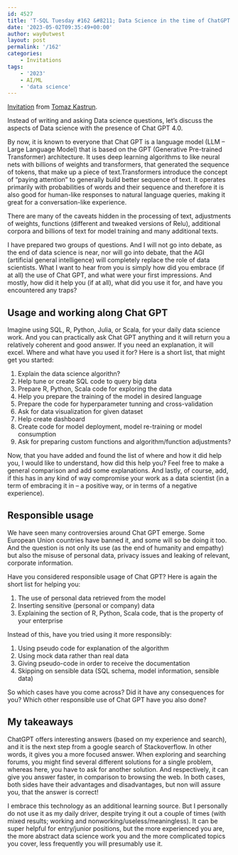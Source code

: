 ```yaml
---
id: 4527
title: 'T-SQL Tuesday #162 &#8211; Data Science in the time of ChatGPT'
date: '2023-05-02T09:35:49+00:00'
author: way0utwest
layout: post
permalink: '/162'
categories:
    - Invitations
tags:
    - '2023'
    - AI/ML
    - 'data science'
---
```


[Invitation](https://tomaztsql.wordpress.com/2023/05/02/t-sql-tuesday-162-invitation-data-science-in-the-time-of-chatgpt/) from [Tomaz Kastrun](https://tomaztsql.wordpress.com/).

Instead of writing and asking Data science questions, let’s discuss the aspects of Data science with the presence of Chat GPT 4.0.

By now, it is known to everyone that Chat GPT is a language model (LLM – Large Language Model) that is based on the GPT (Generative Pre-trained Transformer) architecture. It uses deep learning algorithms to like neural nets with billions of weights and transformers, that generated the sequence of tokens, that make up a piece of text.Transformers introduce the concept of “paying attention” to generally build better sequence of text. It operates primarily with probabilities of words and their sequence and therefore it is also good for human-like responses to natural language queries, making it great for a conversation-like experience.

There are many of the caveats hidden in the processing of text, adjustments of weights, functions (different and tweaked versions of Relu), additional corpora and billions of text for model training and many additional texts.

I have prepared two groups of questions. And I will not go into debate, as the end of data science is near, nor will go into debate, that the AGI (artificial general intelligence) will completely replace the role of data scientists. What I want to hear from you is simply how did you embrace (if at all) the use of Chat GPT, and what were your first impressions. And mostly, how did it help you (if at all), what did you use it for, and have you encountered any traps?

## Usage and working along Chat GPT

Imagine using SQL, R, Python, Julia, or Scala, for your daily data science work. And you can practically ask Chat GPT anything and it will return you a relatively coherent and good answer. If you need an explanation, it will excel. Where and what have you used it for? Here is a short list, that might get you started:

1. Explain the data science algorithn?
2. Help tune or create SQL code to query big data
3. Prepare R, Python, Scala code for exploring the data
4. Help you prepare the training of the model in desired language
5. Prepare the code for hyperparameter tunning and cross-validation
6. Ask for data visualization for given dataset
7. Help create dashboard
8. Create code for model deployment, model re-training or model consumption
9. Ask for preparing custom functions and algorithm/function adjustments?

Now, that you have added and found the list of where and how it did help you, I would like to understand, how did this help you? Feel free to make a general comparison and add some explanations. And lastly, of course, add, if this has in any kind of way compromise your work as a data scientist (in a term of embracing it in – a positive way, or in terms of a negative experience).

## Responsible usage

We have seen many controversies around Chat GPT emerge. Some European Union countries have banned it, and some will so be doing it too. And the question is not only its use (as the end of humanity and empathy) but also the misuse of personal data, privacy issues and leaking of relevant, corporate information.

Have you considered responsible usage of Chat GPT? Here is again the short list for helping you:

1. The use of personal data retrieved from the model
2. Inserting sensitive (personal or company) data
3. Explaining the section of R, Python, Scala code, that is the property of your enterprise

Instead of this, have you tried using it more responsibly:

1. Using pseudo code for explanation of the algorithm
2. Using mock data rather than real data
3. Giving pseudo-code in order to receive the documentation
4. Skipping on sensible data (SQL schema, model information, sensible data)

So which cases have you come across? Did it have any consequences for you? Which other responsible use of Chat GPT have you also done?

## My takeaways

ChatGPT offers interesting answers (based on my experience and search), and it is the next step from a google search of Stackoverflow. In other words, it gives you a more focused answer. When exploring and searching forums, you might find several different solutions for a single problem, whereas here, you have to ask for another solution. And respectively, it can give you answer faster, in comparison to browsing the web. In both cases, both sides have their advantages and disadvantages, but non will assure you, that the answer is correct!

I embrace this technology as an additional learning source. But I personally do not use it as my daily driver, despite trying it out a couple of times (with mixed results; working and nonworking/useless/meaningless). It can be super helpful for entry/junior positions, but the more experienced you are, the more abstract data science work you and the more complicated topics you cover, less frequently you will presumably use it.